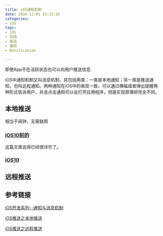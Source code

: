 ```yaml
---
title: iOS通知机制
date: 2016-12-01 15:21:16
categories: 
- iOS
tags:
- iOS
- 总结
- 推送
- 通知
- Notification

---
```

  即使App不在活跃状态也可以向用户推送信息.


  iOS中通知机制又叫消息机制，其包括两类：一类是本地通知；另一类是推送通知，也叫远程通知。两种通知在iOS中的表现一致，可以通过横幅或者弹出提醒两种形式告诉用户，并且点击通知可以会打开应用程序，但是实现原理却完全不同。
  
## 本地推送
相当于闹钟，无需联网
### [iOS10前的](http://www.cnblogs.com/kenshincui/p/4168532.html)
这篇文章说得已经很详尽了。
### [iOS10](http://www.cnblogs.com/kenshincui/p/4168532.html)

## 远程推送

## 参考链接
[iOS开发系列--通知与消息机制](http://www.cnblogs.com/kenshincui/p/4168532.html)

[iOS推送之本地推送](http://www.jianshu.com/p/77ee3b98c132)

[iOS推送之远程推送](http://www.jianshu.com/p/4b947569a548)